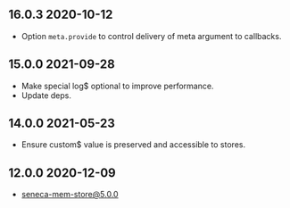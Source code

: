 ## 16.0.3 2020-10-12

* Option `meta.provide` to control delivery of meta argument to callbacks.


## 15.0.0 2021-09-28

* Make special log$ optional to improve performance.
* Update deps.


## 14.0.0 2021-05-23

* Ensure custom$ value is preserved and accessible to stores.


## 12.0.0 2020-12-09

* seneca-mem-store@5.0.0


